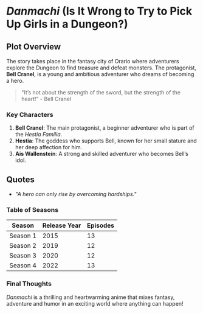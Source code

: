 # *Danmachi* (Is It Wrong to Try to Pick Up Girls in a Dungeon?)

## Plot Overview
The story takes place in the fantasy city of Orario where adventurers explore the Dungeon to find treasure and defeat monsters. The protagonist, **Bell Cranel**, is a young and ambitious adventurer who dreams of becoming a hero.

> "It’s not about the strength of the sword, but the strength of the heart!" - Bell Cranel

### Key Characters
1. **Bell Cranel**: The main protagonist, a beginner adventurer who is part of the *Hestia Familia*.
2. **Hestia**: The goddess who supports Bell, known for her small stature and her deep affection for him.
3. **Ais Wallenstein**: A strong and skilled adventurer who becomes Bell’s idol.

## Quotes
- *"A hero can only rise by overcoming hardships."*

### Table of Seasons

| Season | Release Year | Episodes |
|--------|--------------|----------|
| Season 1 | 2015 | 13 |
| Season 2 | 2019 | 12 |
| Season 3 | 2020 | 12 |
| Season 4 | 2022 | 13 |

### Final Thoughts
*Danmachi* is a thrilling and heartwarming anime that mixes fantasy, adventure and humor in an exciting world where anything can happen!
